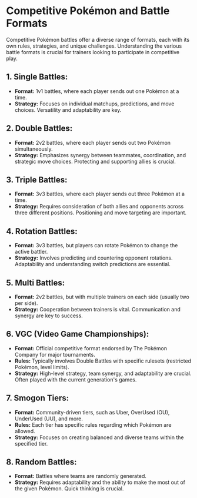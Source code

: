 # Competitive Pokémon and Battle Formats

Competitive Pokémon battles offer a diverse range of formats, each with its own rules, strategies, and unique challenges. Understanding the various battle formats is crucial for trainers looking to participate in competitive play.

## 1. **Single Battles:**

- **Format:** 1v1 battles, where each player sends out one Pokémon at a time.
- **Strategy:** Focuses on individual matchups, predictions, and move choices. Versatility and adaptability are key.

## 2. **Double Battles:**

- **Format:** 2v2 battles, where each player sends out two Pokémon simultaneously.
- **Strategy:** Emphasizes synergy between teammates, coordination, and strategic move choices. Protecting and supporting allies is crucial.

## 3. **Triple Battles:**

- **Format:** 3v3 battles, where each player sends out three Pokémon at a time.
- **Strategy:** Requires consideration of both allies and opponents across three different positions. Positioning and move targeting are important.

## 4. **Rotation Battles:**

- **Format:** 3v3 battles, but players can rotate Pokémon to change the active battler.
- **Strategy:** Involves predicting and countering opponent rotations. Adaptability and understanding switch predictions are essential.

## 5. **Multi Battles:**

- **Format:** 2v2 battles, but with multiple trainers on each side (usually two per side).
- **Strategy:** Cooperation between trainers is vital. Communication and synergy are key to success.

## 6. **VGC (Video Game Championships):**

- **Format:** Official competitive format endorsed by The Pokémon Company for major tournaments.
- **Rules:** Typically involves Double Battles with specific rulesets (restricted Pokémon, level limits).
- **Strategy:** High-level strategy, team synergy, and adaptability are crucial. Often played with the current generation's games.

## 7. **Smogon Tiers:**

- **Format:** Community-driven tiers, such as Uber, OverUsed (OU), UnderUsed (UU), and more.
- **Rules:** Each tier has specific rules regarding which Pokémon are allowed.
- **Strategy:** Focuses on creating balanced and diverse teams within the specified tier.

## 8. **Random Battles:**

- **Format:** Battles where teams are randomly generated.
- **Strategy:** Requires adaptability and the ability to make the most out of the given Pokémon. Quick thinking is crucial.
